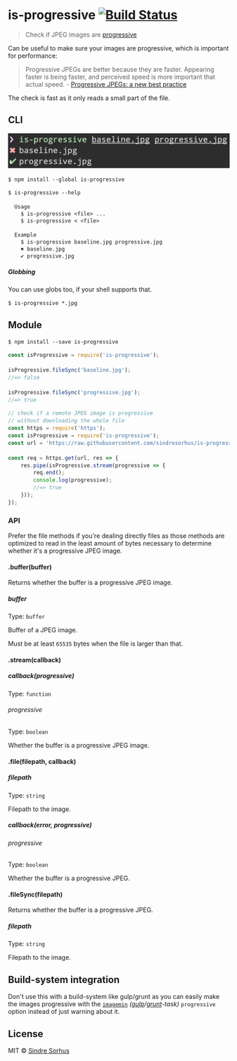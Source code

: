 # is-progressive [![Build Status](https://travis-ci.org/sindresorhus/is-progressive.svg?branch=master)](https://travis-ci.org/sindresorhus/is-progressive)

> Check if JPEG images are [progressive](http://www.faqs.org/faqs/jpeg-faq/part1/section-11.html)

Can be useful to make sure your images are progressive, which is important for performance:

> Progressive JPEGs are better because they are faster. Appearing faster is being faster, and perceived speed is more important that actual speed. - [Progressive JPEGs: a new best practice](http://calendar.perfplanet.com/2012/progressive-jpegs-a-new-best-practice/)

The check is fast as it only reads a small part of the file.


## CLI

<img src="screenshot.png" width="641">

```
$ npm install --global is-progressive
```

```
$ is-progressive --help

  Usage
    $ is-progressive <file> ...
    $ is-progressive < <file>

  Example
    $ is-progressive baseline.jpg progressive.jpg
    ✖ baseline.jpg
    ✔ progressive.jpg
```

##### Globbing

You can use globs too, if your shell supports that.

```
$ is-progressive *.jpg
```


## Module

```
$ npm install --save is-progressive
```

```js
const isProgressive = require('is-progressive');

isProgressive.fileSync('baseline.jpg');
//=> false

isProgressive.fileSync('progressive.jpg');
//=> true
```

```js
// check if a remote JPEG image is progressive
// without downloading the whole file
const https = require('https');
const isProgressive = require('is-progressive');
const url = 'https://raw.githubusercontent.com/sindresorhus/is-progressive/master/fixture/progressive.jpg';

const req = https.get(url, res => {
	res.pipe(isProgressive.stream(progressive => {
		req.end();
		console.log(progressive);
		//=> true
	}));
});
```


### API

Prefer the file methods if you're dealing directly files as those methods are optimized to read in the least amount of bytes necessary to determine whether it's a progressive JPEG image.

#### .buffer(buffer)

Returns whether the buffer is a progressive JPEG image.

##### buffer

Type: `buffer`

Buffer of a JPEG image.

Must be at least `65535` bytes when the file is larger than that.

#### .stream(callback)

##### callback(progressive)

Type: `function`

###### progressive

Type: `boolean`

Whether the buffer is a progressive JPEG image.

#### .file(filepath, callback)

##### filepath

Type: `string`

Filepath to the image.

##### callback(error, progressive)

###### progressive

Type: `boolean`

Whether the buffer is a progressive JPEG.

#### .fileSync(filepath)

Returns whether the buffer is a progressive JPEG.

##### filepath

Type: `string`

Filepath to the image.


## Build-system integration

Don't use this with a build-system like gulp/grunt as you can easily make the images progressive with the [`imagemin`](https://github.com/imagemin/imagemin) *([gulp](https://github.com/sindresorhus/gulp-imagemin)/[grunt](https://github.com/gruntjs/grunt-contrib-imagemin)-task)* `progressive` option instead of just warning about it.


## License

MIT © [Sindre Sorhus](http://sindresorhus.com)
